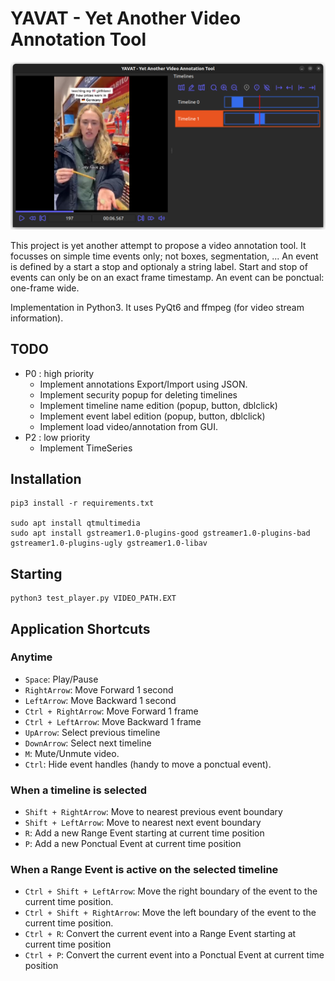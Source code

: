 # YAVAT - Yet Another Video Annotation Tool

![](assets/Screenshot.png)

This project is yet another attempt to propose a video annotation tool.
It focusses on simple time events only; not boxes, segmentation, ... 
An event is defined by a start a stop and optionaly a string label.
Start and stop of events can only be on an exact frame timestamp.
An event can be ponctual: one-frame wide. 

Implementation in Python3. It uses PyQt6 and ffmpeg (for video stream information).

## TODO

- P0 : high priority
    - Implement annotations Export/Import using JSON.
    - Implement security popup for deleting timelines
    - Implement timeline name edition (popup, button, dblclick)
    - Implement event label edition (popup, button, dblclick)
    - Implement load video/annotation from GUI.
- P2 : low priority 
    - Implement TimeSeries

## Installation

``` shell
pip3 install -r requirements.txt

sudo apt install qtmultimedia
sudo apt install gstreamer1.0-plugins-good gstreamer1.0-plugins-bad gstreamer1.0-plugins-ugly gstreamer1.0-libav
```

## Starting 

``` shell
python3 test_player.py VIDEO_PATH.EXT
```

## Application Shortcuts

### Anytime

- `Space`:                  Play/Pause
- `RightArrow`:             Move Forward 1 second
- `LeftArrow`:              Move Backward 1 second
- `Ctrl + RightArrow`:      Move Forward 1 frame
- `Ctrl + LeftArrow`:       Move Backward 1 frame
- `UpArrow`:                Select previous timeline
- `DownArrow`:              Select next timeline
- `M`:                      Mute/Unmute video.
- `Ctrl`:                   Hide event handles (handy to move a ponctual event).

### When a timeline is selected

- `Shift + RightArrow`:     Move to nearest previous event boundary
- `Shift + LeftArrow`:      Move to nearest next event boundary
- `R`:                      Add a new Range Event starting at current time position
- `P`:                      Add a new Ponctual Event at current time position

### When a Range Event is active on the selected timeline

- `Ctrl + Shift + LeftArrow`:  Move the right boundary of the event to the current time position.
- `Ctrl + Shift + RightArrow`:   Move the left boundary of the event to the current time position.
- `Ctrl + R`:                   Convert the current event into a Range Event starting at current time position
- `Ctrl + P`:                   Convert the current event into a Ponctual Event at current time position

